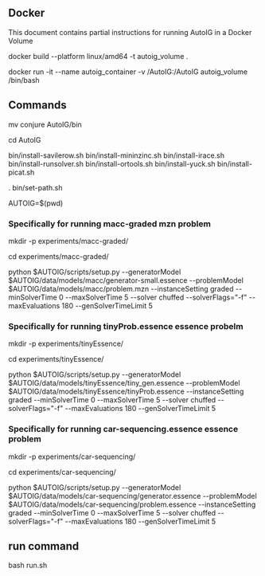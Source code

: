 ## Docker

This document contains partial instructions for running AutoIG in a Docker Volume

docker build --platform linux/amd64 -t autoig_volume .

docker run -it --name autoig_container -v <your path>/AutoIG:/AutoIG autoig_volume /bin/bash

## Commands

mv conjure AutoIG/bin

cd AutoIG

bin/install-savilerow.sh
bin/install-mininzinc.sh
bin/install-irace.sh
bin/install-runsolver.sh
bin/install-ortools.sh
bin/install-yuck.sh
bin/install-picat.sh

. bin/set-path.sh

AUTOIG=$(pwd)

### Specifically for running macc-graded mzn problem

mkdir -p experiments/macc-graded/

cd experiments/macc-graded/

python $AUTOIG/scripts/setup.py --generatorModel $AUTOIG/data/models/macc/generator-small.essence --problemModel $AUTOIG/data/models/macc/problem.mzn --instanceSetting graded --minSolverTime 0 --maxSolverTime 5 --solver chuffed --solverFlags="-f" --maxEvaluations 180 --genSolverTimeLimit 5

### Specifically for running tinyProb.essence essence probelm

mkdir -p experiments/tinyEssence/

cd experiments/tinyEssence/

python $AUTOIG/scripts/setup.py --generatorModel $AUTOIG/data/models/tinyEssence/tiny_gen.essence --problemModel $AUTOIG/data/models/tinyEssence/tinyProb.essence --instanceSetting graded --minSolverTime 0 --maxSolverTime 5 --solver chuffed --solverFlags="-f" --maxEvaluations 180 --genSolverTimeLimit 5

### Specifically for running car-sequencing.essence essence problem

mkdir -p experiments/car-sequencing/

cd experiments/car-sequencing/

python $AUTOIG/scripts/setup.py --generatorModel $AUTOIG/data/models/car-sequencing/generator.essence --problemModel $AUTOIG/data/models/car-sequencing/problem.essence --instanceSetting graded --minSolverTime 0 --maxSolverTime 5 --solver chuffed --solverFlags="-f" --maxEvaluations 180 --genSolverTimeLimit 5

## run command

bash run.sh
